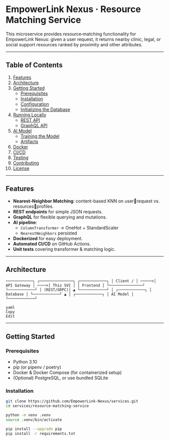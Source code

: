 # EmpowerLink Nexus · Resource Matching Service

This microservice provides resource‐matching functionality for EmpowerLink Nexus: given a user request, it returns nearby clinic, legal, or social support resources ranked by proximity and other attributes.

---

## Table of Contents

1. [Features](#features)  
2. [Architecture](#architecture)  
3. [Getting Started](#getting-started)  
   - [Prerequisites](#prerequisites)  
   - [Installation](#installation)  
   - [Configuration](#configuration)  
   - [Initializing the Database](#initializing-the-database)  
4. [Running Locally](#running-locally)  
   - [REST API](#rest-api)  
   - [GraphQL API](#graphql-api)  
5. [AI Model](#ai-model)  
   - [Training the Model](#training-the-model)  
   - [Artifacts](#artifacts)  
6. [Docker](#docker)  
7. [CI/CD](#ci-cd)  
8. [Testing](#testing)  
9. [Contributing](#contributing)  
10. [License](#license)  

---

## Features

- **Nearest-Neighbor Matching**: content-based KNN on user⃗request vs. resources⃗profiles.  
- **REST endpoints** for simple JSON requests.  
- **GraphQL** for flexible querying and mutations.  
- **AI pipeline**:  
  - `ColumnTransformer` → OneHot + StandardScaler  
  - `NearestNeighbors` persisted  
- **Dockerized** for easy deployment.  
- **Automated CI/CD** on GitHub Actions.  
- **Unit tests** covering transformer & matching logic.

---

## Architecture

```Plaintext
────────────┐ ┌───────────────┐ ┌────────────┐ │ Client / │ ─────>│ API Gateway │ ────>│ This SVC │ │ Frontend │ └───────────────┘ └────────────┘ │ (REST/GRPC)│ ▲ └────────────┘ │ ┌────────────┐ │ Database │ └────────────┘ ▲ │ ┌────────────┐ │ AI Model │ └────────────┘

yaml
Copy
Edit

```

---

## Getting Started

### Prerequisites

- Python 3.10  
- pip (or pipenv / poetry)  
- Docker & Docker Compose (for containerized setup)  
- (Optional) PostgreSQL, or use bundled SQLite  

### Installation

```bash
git clone https://github.com/EmpowerLink-Nexus/services.git
cd services/resource-matching-service

python -m venv .venv
source .venv/bin/activate

pip install --upgrade pip
pip install -r requirements.txt
```
